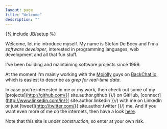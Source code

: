 ```yaml
---
layout: page
title: "Welcome"
description: ""
---
```

{% include JB/setup %}

Welcome, let me introduce myself. My name is Stefan De Boey and I'm a *software developer*, interested in programming languages, web development and all that fun stuff.

I've been building and maintaining software projects since 1999.

At the moment I'm mainly working with the [Mojolly](http://www.mojolly.com/) guys on [BackChat.io](https://backchat.io/), which is easiest to describe as *grep for real-time data*.

In case you're interested in me or my work, then check out some of my [projects](http://github.com/{{ site.author.github }}/) on GitHub, [connect](http://www.linkedin.com/in/{{ site.author.linkedin }}/) with me on LinkedIn or just [tweet](http://twitter.com/{{ site.author.twitter }}/) me. And if you want even more of me on the internets, then have a look [here](/elsewhere.html).

Note that this site is *under construction*, so enter at your own risk.
